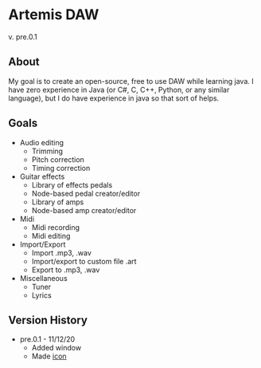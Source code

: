 # Artemis DAW
v. pre.0.1 

## About
My goal is to create an open-source, free to use DAW while learning java. I have zero experience in Java (or C#, C, C++, Python, or any similar language), but I do have experience in java so that sort of helps.

## Goals
* Audio editing
  * Trimming
  * Pitch correction
  * Timing correction
* Guitar effects
  * Library of effects pedals
  * Node-based pedal creator/editor
  * Library of amps
  * Node-based amp creator/editor
* Midi
  * Midi recording
  * Midi editing
* Import/Export
  * Import .mp3, .wav
  * Import/export to custom file .art
  * Export to .mp3, .wav
* Miscellaneous
  * Tuner
  * Lyrics

## Version History
* pre.0.1 - 11/12/20
  * Added window
  * Made [icon](https://raw.githubusercontent.com/Turtlz444/artemis-daw/main/Artemis%20DAW.png)
